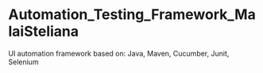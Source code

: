 # Automation_Testing_Framework_MalaiSteliana
UI automation framework based on: Java, Maven, Cucumber, Junit, Selenium
